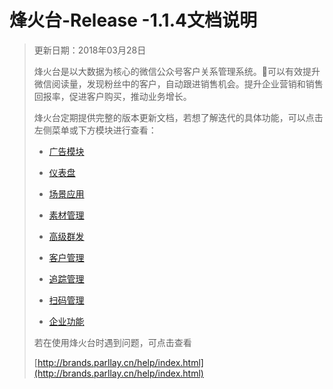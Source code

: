 # 烽火台-Release -1.1.4文档说明

> 更新日期：2018年03月28日
>
> 烽火台是以大数据为核心的微信公众号客户关系管理系统。可以有效提升微信阅读量，发现粉丝中的客户，自动跟进销售机会。提升企业营销和销售回报率，促进客户购买，推动业务增长。
>
> 烽火台定期提供完整的版本更新文档，若想了解迭代的具体功能，可以点击左侧菜单或下方模块进行查看：
>
> * [广告模块](guang-gao-mo-kuai/guang-gao-guan-li.md)
>
> * [仪表盘](yi-biao-pan/yong-hu-gou-cheng.md)
>
> * [场景应用](chang-jing-ying-yong/gui-ze-shou-ye.md)
>
> * [素材管理](su-cai-guan-li/xiao-xi-su-cai.md)
>
> * [高级群发](gao-ji-qun-fa/gao-ji-qun-fa.md)
>
> * [客户管理](ke-hu-guan-li/pi-liang-dao-ru-er-wei-ma.md)
>
> * [追踪管理](zhui-zong-guan-li/duan-lian-bao-biao.md)
>
> * [扫码管理](sao-ma-guan-li/er-wei-ma-guan-li.md)
>
> * [企业功能](qi-ye-gong-neng/tuan-dui-xie-zuo.md)
>
> 若在使用烽火台时遇到问题，可点击查看
>
> [http://brands.parllay.cn/help/index.html](http://brands.parllay.cn/help/index.html)



